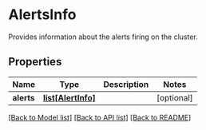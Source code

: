 # AlertsInfo

Provides information about the alerts firing on the cluster.
## Properties
Name | Type | Description | Notes
------------ | ------------- | ------------- | -------------
**alerts** | [**list[AlertInfo]**](AlertInfo.md) |  | [optional] 

[[Back to Model list]](../README.md#documentation-for-models) [[Back to API list]](../README.md#documentation-for-api-endpoints) [[Back to README]](../README.md)


